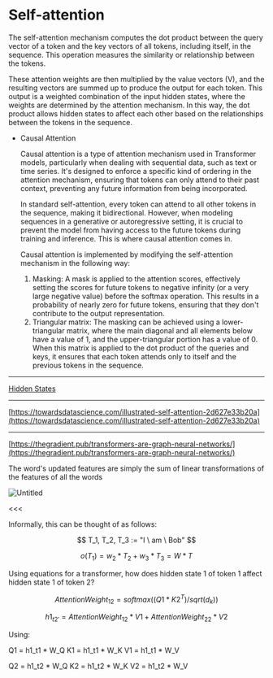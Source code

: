 # Self-attention

The self-attention mechanism computes the dot product between the query vector of a token and the key vectors of all tokens, including itself, in the sequence. This operation measures the similarity or relationship between the tokens.

These attention weights are then multiplied by the value vectors (V), and the resulting vectors are summed up to produce the output for each token. This output is a weighted combination of the input hidden states, where the weights are determined by the attention mechanism. In this way, the dot product allows hidden states to affect each other based on the relationships between the tokens in the sequence.

- Causal Attention
    
    Causal attention is a type of attention mechanism used in Transformer models, particularly when dealing with sequential data, such as text or time series. It's designed to enforce a specific kind of ordering in the attention mechanism, ensuring that tokens can only attend to their past context, preventing any future information from being incorporated.
    
    In standard self-attention, every token can attend to all other tokens in the sequence, making it bidirectional. However, when modeling sequences in a generative or autoregressive setting, it is crucial to prevent the model from having access to the future tokens during training and inference. This is where causal attention comes in.
    
    Causal attention is implemented by modifying the self-attention mechanism in the following way:
    
    1. Masking: A mask is applied to the attention scores, effectively setting the scores for future tokens to negative infinity (or a very large negative value) before the softmax operation. This results in a probability of nearly zero for future tokens, ensuring that they don't contribute to the output representation.
    2. Triangular matrix: The masking can be achieved using a lower-triangular matrix, where the main diagonal and all elements below have a value of 1, and the upper-triangular portion has a value of 0. When this matrix is applied to the dot product of the queries and keys, it ensures that each token attends only to itself and the previous tokens in the sequence.
    

---

[Hidden States](../Hidden%20States%20db3887268cff4dbebb92c9f61ad52485.md)

---

[https://towardsdatascience.com/illustrated-self-attention-2d627e33b20a](https://towardsdatascience.com/illustrated-self-attention-2d627e33b20a)

---

[https://thegradient.pub/transformers-are-graph-neural-networks/](https://thegradient.pub/transformers-are-graph-neural-networks/)

The word's updated features are simply the sum of linear transformations of the features of all the words

![Untitled](Self-attention%2064a3e43e6ac8491f8a7ddc54a071b903/Untitled.png)

<<<

Informally, this can be thought of as follows:

$$
T_1, T_2, T_3 := "I \ am \ Bob"
$$

$$
o(T_1) = w_2 * T_2 + w_3 * T_3 = W * T
$$

Using equations for a transformer, how does hidden state 1 of token 1 affect hidden state 1 of token 2?

$$
AttentionWeight_{12} = softmax((Q1 * K2^T) / sqrt(d_k))
$$

$$
h1_{t2'} = AttentionWeight_{12} * V1 + AttentionWeight_{22} * V2
$$

Using:

Q1 = h1_t1 * W_Q
K1 = h1_t1 * W_K
V1 = h1_t1 * W_V

Q2 = h1_t2 * W_Q
K2 = h1_t2 * W_K
V2 = h1_t2 * W_V